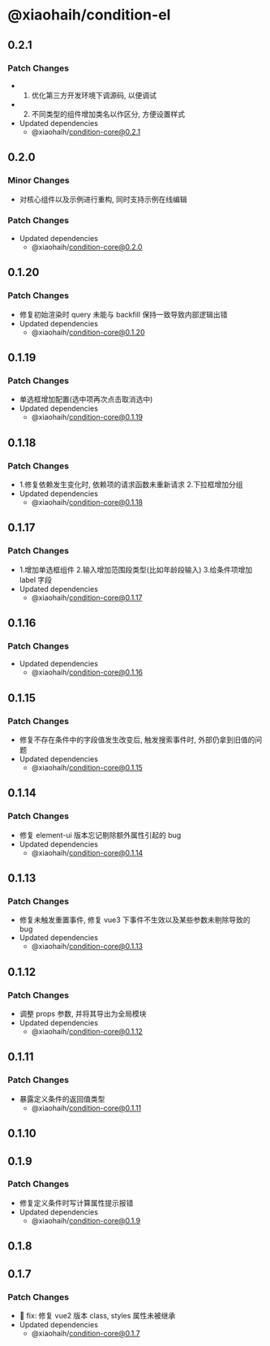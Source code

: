 # @xiaohaih/condition-el

## 0.2.1

### Patch Changes

- 1. 优化第三方开发环境下调源码, 以便调试
- 2. 不同类型的组件增加类名以作区分, 方便设置样式
- Updated dependencies
  - @xiaohaih/condition-core@0.2.1

## 0.2.0

### Minor Changes

- 对核心组件以及示例进行重构, 同时支持示例在线编辑

### Patch Changes

- Updated dependencies
  - @xiaohaih/condition-core@0.2.0

## 0.1.20

### Patch Changes

- 修复初始渲染时 query 未能与 backfill 保持一致导致内部逻辑出错
- Updated dependencies
  - @xiaohaih/condition-core@0.1.20

## 0.1.19

### Patch Changes

- 单选框增加配置(选中项再次点击取消选中)
- Updated dependencies
  - @xiaohaih/condition-core@0.1.19

## 0.1.18

### Patch Changes

- 1.修复依赖发生变化时, 依赖项的请求函数未重新请求 2.下拉框增加分组
- Updated dependencies
  - @xiaohaih/condition-core@0.1.18

## 0.1.17

### Patch Changes

- 1.增加单选框组件 2.输入增加范围段类型(比如年龄段输入) 3.给条件项增加 label 字段
- Updated dependencies
  - @xiaohaih/condition-core@0.1.17

## 0.1.16

### Patch Changes

- Updated dependencies
  - @xiaohaih/condition-core@0.1.16

## 0.1.15

### Patch Changes

- 修复不存在条件中的字段值发生改变后, 触发搜索事件时, 外部仍拿到旧值的问题
- Updated dependencies
  - @xiaohaih/condition-core@0.1.15

## 0.1.14

### Patch Changes

- 修复 element-ui 版本忘记剔除额外属性引起的 bug
- Updated dependencies
  - @xiaohaih/condition-core@0.1.14

## 0.1.13

### Patch Changes

- 修复未触发重置事件, 修复 vue3 下事件不生效以及某些参数未剔除导致的 bug
- Updated dependencies
  - @xiaohaih/condition-core@0.1.13

## 0.1.12

### Patch Changes

- 调整 props 参数, 并将其导出为全局模块
- Updated dependencies
  - @xiaohaih/condition-core@0.1.12

## 0.1.11

### Patch Changes

- 暴露定义条件的返回值类型
  - @xiaohaih/condition-core@0.1.11

## 0.1.10

## 0.1.9

### Patch Changes

- 修复定义条件时写计算属性提示报错
- Updated dependencies
  - @xiaohaih/condition-core@0.1.9

## 0.1.8

## 0.1.7

### Patch Changes

- :bug: fix: 修复 vue2 版本 class, styles 属性未被继承
- Updated dependencies
  - @xiaohaih/condition-core@0.1.7
